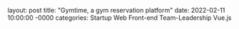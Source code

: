 layout: post
title: "Gymtime, a gym reservation platform"
date: 2022-02-11 10:00:00 -0000
categories: Startup Web Front-end Team-Leadership Vue.js